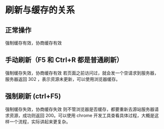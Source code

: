 # 刷新与缓存的关系
## 正常操作
  强制缓存有效，协商缓存有效

## 手动刷新（F5 和 Ctrl+R 都是普通刷新）
  强制缓存失效，协商缓存有效
  若页面之前访问过，就会发一个空请求到服务器，服务器返回 302 ，表示资源未更新，可以使用浏览器缓存。

## 强制刷新 (ctrl+F5)
  强制缓存失效，协商缓存失效
  则不管浏览器是否缓存，都要重新去源站服务器请求资源，成功则返回 200。可以使用 chrome 开发工具查看具体过程，大概是这样一个流程，实际讲起来更复杂。
